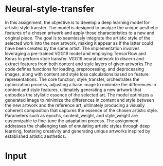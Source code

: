 # Neural-style-transfer

In this assignment, the objective is to develop a deep learning model for artistic style transfer. The model is designed to analyze the unique aesthetic features of a chosen artwork and apply those characteristics to a new and original piece. The goal is to seamlessly integrate the artistic style of the selected work into the new artwork, making it appear as if the latter could have been created by the same artist. 
The implementation involves leveraging a pre-trained VGG19 model and employing TensorFlow and Keras to perform style transfer. VGG19 neural network to discern and extract features from both content and style layers of given artworks.The code defines functions for loading, preprocessing, and deprocessing images, along with content and style loss calculations based on feature representations. The core function, style_transfer, orchestrates the optimization process, adjusting a base image to minimize the differences in content and style features, ultimately generating a new artwork that embodies the stylistic essence of the selected art. 
The model optimizes a generated image to minimize the differences in content and style between the new artwork and the reference art, ultimately producing a visually coherent composition that captures the essence of the chosen artistic style. Parameters such as epochs, content_weight, and style_weight are customizable to fine-tune the adaptation process. The assignment addresses the challenging task of emulating artistic styles through deep learning, fostering creativity and generating unique artworks inspired by established artistic aesthetics.

# Input 


